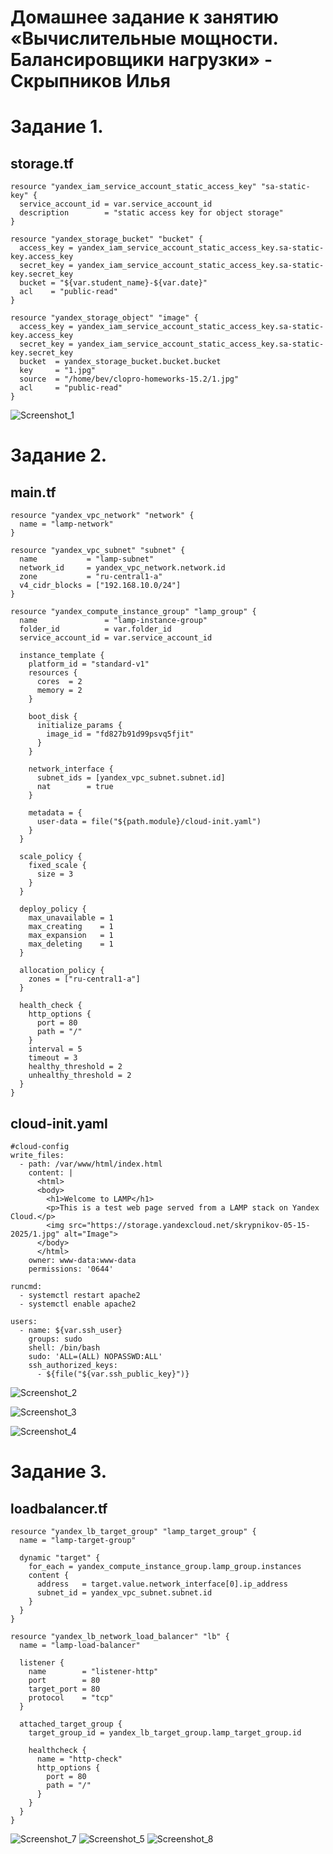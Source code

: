 # Домашнее задание к занятию «Вычислительные мощности. Балансировщики нагрузки» - Скрыпников Илья
# Задание 1.
## storage.tf
```hcl
resource "yandex_iam_service_account_static_access_key" "sa-static-key" {
  service_account_id = var.service_account_id
  description        = "static access key for object storage"
}

resource "yandex_storage_bucket" "bucket" {
  access_key = yandex_iam_service_account_static_access_key.sa-static-key.access_key
  secret_key = yandex_iam_service_account_static_access_key.sa-static-key.secret_key
  bucket = "${var.student_name}-${var.date}"
  acl    = "public-read"
}

resource "yandex_storage_object" "image" {
  access_key = yandex_iam_service_account_static_access_key.sa-static-key.access_key
  secret_key = yandex_iam_service_account_static_access_key.sa-static-key.secret_key
  bucket  = yandex_storage_bucket.bucket.bucket
  key     = "1.jpg"
  source  = "/home/bev/clopro-homeworks-15.2/1.jpg"
  acl     = "public-read"
}
```
![Screenshot_1](https://github.com/user-attachments/assets/0a4cf511-e84e-4a9f-8579-8f88f80f3212)
# Задание 2. 
## main.tf
```hcl
resource "yandex_vpc_network" "network" {
  name = "lamp-network"
}

resource "yandex_vpc_subnet" "subnet" {
  name           = "lamp-subnet"
  network_id     = yandex_vpc_network.network.id
  zone           = "ru-central1-a"
  v4_cidr_blocks = ["192.168.10.0/24"]
}

resource "yandex_compute_instance_group" "lamp_group" {
  name               = "lamp-instance-group"
  folder_id          = var.folder_id
  service_account_id = var.service_account_id

  instance_template {
    platform_id = "standard-v1"
    resources {
      cores  = 2
      memory = 2
    }

    boot_disk {
      initialize_params {
        image_id = "fd827b91d99psvq5fjit" 
      }
    }

    network_interface {
      subnet_ids = [yandex_vpc_subnet.subnet.id]
      nat        = true
    }

    metadata = {
      user-data = file("${path.module}/cloud-init.yaml")
    }
  }

  scale_policy {
    fixed_scale {
      size = 3
    }
  }

  deploy_policy {
    max_unavailable = 1
    max_creating    = 1
    max_expansion   = 1
    max_deleting    = 1
  }

  allocation_policy {
    zones = ["ru-central1-a"]
  }

  health_check {
    http_options {
      port = 80
      path = "/"
    }
    interval = 5
    timeout = 3
    healthy_threshold = 2
    unhealthy_threshold = 2
  }
}
```
## cloud-init.yaml
```hcl
#cloud-config
write_files:
  - path: /var/www/html/index.html
    content: |
      <html>
      <body>
        <h1>Welcome to LAMP</h1>
        <p>This is a test web page served from a LAMP stack on Yandex Cloud.</p>
        <img src="https://storage.yandexcloud.net/skrypnikov-05-15-2025/1.jpg" alt="Image">
      </body>
      </html>
    owner: www-data:www-data
    permissions: '0644'

runcmd:
  - systemctl restart apache2
  - systemctl enable apache2

users:
  - name: ${var.ssh_user}
    groups: sudo
    shell: /bin/bash
    sudo: 'ALL=(ALL) NOPASSWD:ALL'
    ssh_authorized_keys:
      - ${file("${var.ssh_public_key}")}
```
![Screenshot_2](https://github.com/user-attachments/assets/fea81516-72fb-4473-97db-ee52efedcc63)

![Screenshot_3](https://github.com/user-attachments/assets/6add3269-7d8e-418a-a314-799fdaac129e)

![Screenshot_4](https://github.com/user-attachments/assets/14fee604-368f-4114-8dbf-517afa1e68d7)

# Задание 3. 
## loadbalancer.tf
```hcl
resource "yandex_lb_target_group" "lamp_target_group" {
  name = "lamp-target-group"

  dynamic "target" {
    for_each = yandex_compute_instance_group.lamp_group.instances
    content {
      address   = target.value.network_interface[0].ip_address
      subnet_id = yandex_vpc_subnet.subnet.id
    }
  }
}

resource "yandex_lb_network_load_balancer" "lb" {
  name = "lamp-load-balancer"

  listener {
    name        = "listener-http"
    port        = 80
    target_port = 80
    protocol    = "tcp"
  }

  attached_target_group {
    target_group_id = yandex_lb_target_group.lamp_target_group.id

    healthcheck {
      name = "http-check"
      http_options {
        port = 80
        path = "/"
      }
    }
  }
}
```
![Screenshot_7](https://github.com/user-attachments/assets/969f224e-c7e7-43bb-b82a-f6b994cb7964)
![Screenshot_5](https://github.com/user-attachments/assets/28d49d4e-967b-4cfe-9d89-1a4658833532)
![Screenshot_8](https://github.com/user-attachments/assets/5946af82-004b-4ff4-a30f-68c16ce6ddcd)



